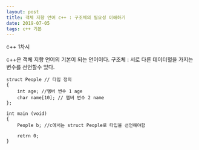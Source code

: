 ```yaml
---
layout: post
title: 객체 지향 언어 c++ : 구조체의 필요성 이해하기
date: 2019-07-05
tags: c++ 기본
---
```


c++ 1차시 


c++은 객체 지향 언어의 기본이 되는 언어이다.
구조체 : 서로 다른 데이터혈을 가지는 변수를 선언할수 있다.

```
struct People // 타입 정의
{
	int age; //멤버 변수 1 age
	char name[10]; // 멤버 변수 2 name
};

int main (void)
{
    People b; //c에서는 struct People로 타입을 선언해야함

	retrn 0;
}

```


